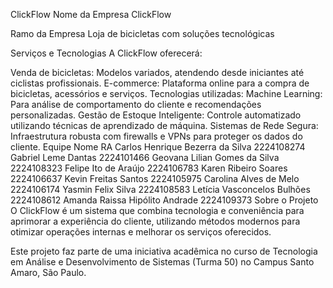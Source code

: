 ClickFlow
Nome da Empresa
ClickFlow

Ramo da Empresa
Loja de bicicletas com soluções tecnológicas

Serviços e Tecnologias
A ClickFlow oferecerá:

Venda de bicicletas: Modelos variados, atendendo desde iniciantes até ciclistas profissionais.
E-commerce: Plataforma online para a compra de bicicletas, acessórios e serviços.
Tecnologias utilizadas:
Machine Learning: Para análise de comportamento do cliente e recomendações personalizadas.
Gestão de Estoque Inteligente: Controle automatizado utilizando técnicas de aprendizado de máquina.
Sistemas de Rede Segura: Infraestrutura robusta com firewalls e VPNs para proteger os dados do cliente.
Equipe
Nome	RA
Carlos Henrique Bezerra da Silva	2224108274
Gabriel Leme Dantas	2224101466
Geovana Lilian Gomes da Silva	2224108323
Felipe Ito de Araújo	2224106783
Karen Ribeiro Soares	2224106637
Kevin Freitas Santos	2224105975
Carolina Alves de Melo	2224106174
Yasmin Felix Silva	2224108583
Letícia Vasconcelos Bulhões	2224108612
Amanda Raissa Hipólito Andrade	2224109373
Sobre o Projeto
O ClickFlow é um sistema que combina tecnologia e conveniência para aprimorar a experiência do cliente, utilizando métodos modernos para otimizar operações internas e melhorar os serviços oferecidos.

Este projeto faz parte de uma iniciativa acadêmica no curso de Tecnologia em Análise e Desenvolvimento de Sistemas (Turma 50) no Campus Santo Amaro, São Paulo.
